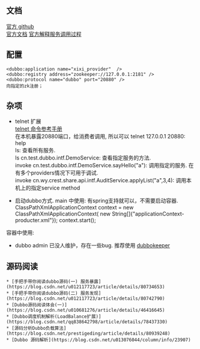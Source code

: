 ## 文档
  [官方 github](https://github.com/apache/incubator-dubbo)  
  [官方文档](http://dubbo.apache.org/zh-cn/docs/user/quick-start.html)
  [官方解释服务调用过程](http://dubbo.apache.org/zh-cn/docs/source_code_guide/service-invoking-process.html)

## 配置
    <dubbo:application name="xixi_provider"  />
    <dubbo:registry address="zookeeper://127.0.0.1:2181" />  
    <dubbo:protocol name="dubbo" port="20880" />
    向指定的zk注册；

## 杂项
  * telnet 扩展  
  [telnet 命令参考手册](http://dubbo.apache.org/en-us/docs/user/references/telnet.html)  
  在本机暴露20880端口，给消费者调用, 所以可以 telnet 127.0.0.1 20880:  
     help  
     ls: 查看所有服务.  
     ls cn.test.dubbo.intf.DemoService: 查看指定服务的方法.  
     invoke cn.test.dubbo.intf.DemoService.sayHello("a"): 调用指定的服务. 在有多个providers情况下可用于调试.  
     invoke cn.wy.crest.share.api.intf.AuditService.applyList("a",3,4):  调用本机上的指定service method  

  * 启动dubbo方式.
  main 中使用: 有spring支持就可以，不需要启动容器. 
        ClassPathXmlApplicationContext context = new ClassPathXmlApplicationContext(
                new String[]{"applicationContext-producter.xml"});
        context.start();

  容器中使用:
  
  * dubbo admin 已没人维护，存在一些bug. 推荐使用 [dubbokeeper](https://github.com/dubboclub/dubbokeeper)   

  ## 源码阅读
    * [手把手带你阅读dubbo源码(一) 服务暴露](https://blog.csdn.net/u012117723/article/details/80734653)
    * [手把手带你阅读dubbo源码(二) 服务发现](https://blog.csdn.net/u012117723/article/details/80742790)
    * [Dubbo源码阅读体会(一)](https://blog.csdn.net/u010681276/article/details/46416645)
    * [Dubbo调度机制解析(LoadBalance扩展)](https://blog.csdn.net/qq838642798/article/details/78437330)
    * [源码分析Dubbo负载算法](https://blog.csdn.net/prestigeding/article/details/80939248)
    * [Dubbo 源码解析](https://blog.csdn.net/u013076044/column/info/23907)

